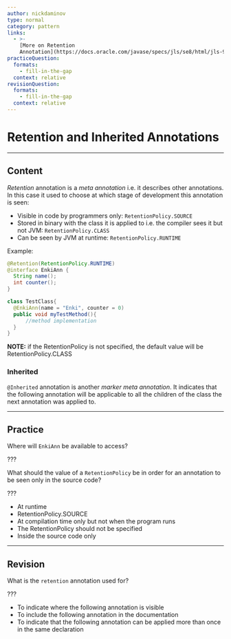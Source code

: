 ```yaml
---
author: nickdaminov
type: normal
category: pattern
links:
  - >-
    [More on Retention
    Annotation](https://docs.oracle.com/javase/specs/jls/se8/html/jls-9.html#jls-9.6.4.2){website}
practiceQuestion:
  formats:
    - fill-in-the-gap
  context: relative
revisionQuestion:
  formats:
    - fill-in-the-gap
  context: relative
---
```


# Retention and Inherited Annotations


---

## Content

*Retention* annotation is a *meta annotation* i.e. it describes other annotations. In this case it used to choose at which stage of development this annotation is seen:

- Visible in code by programmers only: `RetentionPolicy.SOURCE`
- Stored in binary with the class it is applied to i.e. the compiler sees it but not JVM: `RetentionPolicy.CLASS`
- Can be seen by JVM at runtime: `RetentionPolicy.RUNTIME`

Example:

```java
@Retention(RetentionPolicy.RUNTIME)
@interface EnkiAnn {
  String name();
  int counter();
}

class TestClass{
  @EnkiAnn(name = "Enki", counter = 0)
  public void myTestMethod(){
      //method implementation
  }
}
```

**NOTE:** if the RetentionPolicy is not specified, the default value will be RetentionPolicy.CLASS

### Inherited

`@Inherited` annotation is another *marker meta annotation*. It indicates that the following annotation will be applicable to all the children of the class the next annotation was applied to.


---

## Practice

Where will `EnkiAnn` be available to access?

???

What should the value of a `RetentionPolicy` be in order for an annotation to be seen only in the source code?

???

- At runtime
- RetentionPolicy.SOURCE
- At compilation time only but not when the program runs
- The RetentionPolicy should not be specified
- Inside the source code only


---

## Revision

What is the `retention` annotation used for?

???

- To indicate where the following annotation is visible
- To include the following annotation in the documentation
- To indicate that the following annotation can be applied more than once in the same declaration
